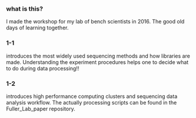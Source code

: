 ### what is this?
I made the workshop for my lab of bench scientists in 2016. The good old days of learning together.

### 1-1 
introduces the most widely used sequencing methods and how libraries are made. Understanding the experiment procedures helps one to decide what to do during data processing!!

### 1-2 
introduces high performance computing clusters and sequencing data analysis workflow. The actually processing scripts can be found in the Fuller_Lab_paper repository.
